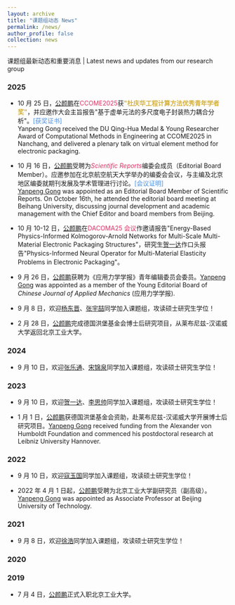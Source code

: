 ```yaml
---
layout: archive
title: "课题组动态 News"
permalink: /news/
author_profile: false
collection: news
---
```


<!-- Google tag (gtag.js) -->
<script async src="https://www.googletagmanager.com/gtag/js?id=G-K251SYLJ6Y"></script>
<script>
  window.dataLayer = window.dataLayer || [];
  function gtag(){dataLayer.push(arguments);}
  gtag('js', new Date());
  gtag('config', 'G-K251SYLJ6Y');
</script>

<p>课题组最新动态和重要消息 | Latest news and updates from our research group</p>

<h3>2025</h3>

- 10 月 25 日，<u>公颜鹏</u>在<a href="http://yanpeng-gong.github.io/files/Conference_program/CCOME2025.pdf" style="text-decoration:none;color:#DE3163;">CCOME2025</a>获<span style="color:#D4AF37; font-weight:bold;">"杜庆华工程计算方法优秀青年学者奖"</span>，并应邀作大会主旨报告"基于虚单元法的多尺度电子封装热力耦合分析"。<a href="http://yanpeng-gong.github.io/files/news/2025_DQH_award.pdf" style="text-decoration:none;color:#4A90E2;">[获奖证书]</a><br>
  Yanpeng Gong received the DU Qing-Hua Medal & Young Researcher Award of Computational Methods in Engineering at CCOME2025 in Nanchang, and delivered a plenary talk on virtual element method for electronic packaging.

- 10 月 16 日，<u>公颜鹏</u>受聘为<a href="https://www.nature.com/srep/" style="text-decoration:none;color:#DE3163;"><em>Scientific Reports</em></a>编委会成员（Editorial Board Member）。应邀参加在北京航空航天大学举办的编委会会议，与主编及北京地区编委就期刊发展及学术管理进行讨论。<a href="http://yanpeng-gong.github.io/files/news/2025_SR_EBM_meeting.pdf" style="text-decoration:none;color:#4A90E2;">[会议证明]</a><br>
  <u>Yanpeng Gong</u> was appointed as an Editorial Board Member of Scientific Reports. On October 16th, he attended the editorial board meeting at Beihang University, discussing journal development and academic management with the Chief Editor and board members from Beijing.

- 10 月 10-12 日，<u>公颜鹏</u>在<a href="http://yanpeng-gong.github.io/files/Conference_program/DACOMA2025.pdf" style="text-decoration:none;color:#DE3163;">DACOMA25 会议</a>作邀请报告"Energy-Based Physics-Informed Kolmogorov-Arnold Networks for Multi-Scale Multi-Material Electronic Packaging Structures"，研究生<u>贺一达</u>作口头报告"Physics-Informed Neural Operator for Multi-Material Elasticity Problems in Electronic Packaging"。

- 9 月 26 日，<u>公颜鹏</u>获聘为《应用力学学报》青年编辑委员会委员。<u>Yanpeng Gong</u> was appointed as a member of the Young Editorial Board of _Chinese Journal of Applied Mechanics_ (应用力学学报).

- 9 月 8 日，欢迎<u>杨东晋</u>、<u>张宇喆</u>同学加入课题组，攻读硕士研究生学位！

- 2 月 28 日，<u>公颜鹏</u>完成德国洪堡基金会博士后研究项目，从莱布尼兹-汉诺威大学返回北京工业大学。

<h3>2024</h3>

- 9 月 10 日，欢迎<u>张乐通</u>、<u>宋锦泉</u>同学加入课题组，攻读硕士研究生学位！

<h3>2023</h3>

- 9 月 10 日，欢迎<u>贺一达</u>、<u>李思帅</u>同学加入课题组，攻读硕士研究生学位！

- 1 月 1 日，<u>公颜鹏</u>获德国洪堡基金会资助，赴莱布尼兹-汉诺威大学开展博士后研究项目。<u>Yanpeng Gong</u> received funding from the Alexander von Humboldt Foundation and commenced his postdoctoral research at Leibniz University Hannover.

<h3>2022</h3>

- 9 月 10 日，欢迎<u>寇玉国</u>同学加入课题组，攻读硕士研究生学位！

- 2022 年 4 月 1 日起，<u>公颜鹏</u>受聘为北京工业大学副研究员（副高级）。<u>Yanpeng Gong</u> was appointed as Associate Professor at Beijing University of Technology.

<h3>2021</h3>

- 9 月 8 日，欢迎<u>徐浩</u>同学加入课题组，攻读硕士研究生学位！

<h3>2020</h3>

<h3>2019</h3>

- 7 月 4 日，<u>公颜鹏</u>正式入职北京工业大学。
